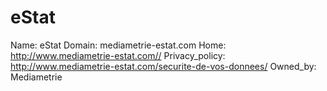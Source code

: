 
# eStat

Name: eStat
Domain: mediametrie-estat.com
Home: http://www.mediametrie-estat.com//
Privacy_policy: http://www.mediametrie-estat.com/securite-de-vos-donnees/
Owned_by: Mediametrie
